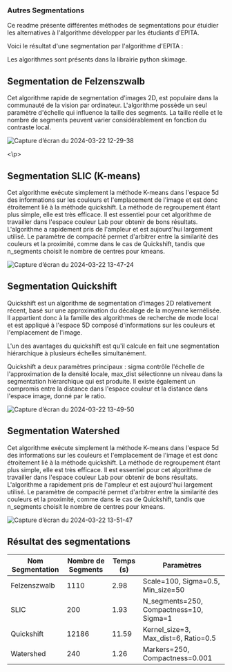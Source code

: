 ### Autres Segmentations

Ce readme présente différentes méthodes de segmentations pour étuidier les alternatives à l'algorithme développer par les étudiants d'EPITA.

Voici le résultat d'une segmentation par l'algorithme d'EPITA : 

Les algorithmes sont présents dans la librairie python skimage.

## Segmentation de Felzenszwalb

Cet algorithme rapide de segmentation d'images 2D, est populaire dans la communauté de la vision par ordinateur. L'algorithme possède un seul paramètre d'échelle qui influence la taille des segments. La taille réelle et le nombre de segments peuvent varier considérablement en fonction du contraste local.

<p align="center">

![Capture d’écran du 2024-03-22 12-29-38](https://github.com/ToffoluttiVittorio/Projet_labellisation_IA/assets/61098254/99774f6b-1a8c-4807-8c3b-88ca680c5c99)

<\p>
  
## Segmentation SLIC (K-means)

Cet algorithme exécute simplement la méthode K-means dans l'espace 5d des informations sur les couleurs et l'emplacement de l'image et est donc étroitement lié à la méthode quickshift. La méthode de regroupement étant plus simple, elle est très efficace. Il est essentiel pour cet algorithme de travailler dans l'espace couleur Lab pour obtenir de bons résultats. L'algorithme a rapidement pris de l'ampleur et est aujourd'hui largement utilisé. Le paramètre de compacité permet d'arbitrer entre la similarité des couleurs et la proximité, comme dans le cas de Quickshift, tandis que n_segments choisit le nombre de centres pour kmeans.

![Capture d’écran du 2024-03-22 13-47-24](https://github.com/ToffoluttiVittorio/Projet_labellisation_IA/assets/61098254/1b6a6500-1c69-4ef6-a4b9-7054c28825b9)


## Segmentation Quickshift 

Quickshift est un algorithme de segmentation d'images 2D relativement récent, basé sur une approximation du décalage de la moyenne kernélisée. Il appartient donc à la famille des algorithmes de recherche de mode local et est appliqué à l'espace 5D composé d'informations sur les couleurs et l'emplacement de l'image.

L'un des avantages du quickshift est qu'il calcule en fait une segmentation hiérarchique à plusieurs échelles simultanément.

Quickshift a deux paramètres principaux : sigma contrôle l'échelle de l'approximation de la densité locale, max_dist sélectionne un niveau dans la segmentation hiérarchique qui est produite. Il existe également un compromis entre la distance dans l'espace couleur et la distance dans l'espace image, donné par le ratio.

![Capture d’écran du 2024-03-22 13-49-50](https://github.com/ToffoluttiVittorio/Projet_labellisation_IA/assets/61098254/67f13bd0-c6a0-474c-b77a-b338993aadcd)


## Segmentation Watershed

Cet algorithme exécute simplement la méthode K-means dans l'espace 5d des informations sur les couleurs et l'emplacement de l'image et est donc étroitement lié à la méthode quickshift. La méthode de regroupement étant plus simple, elle est très efficace. Il est essentiel pour cet algorithme de travailler dans l'espace couleur Lab pour obtenir de bons résultats. L'algorithme a rapidement pris de l'ampleur et est aujourd'hui largement utilisé. Le paramètre de compacité permet d'arbitrer entre la similarité des couleurs et la proximité, comme dans le cas de Quickshift, tandis que n_segments choisit le nombre de centres pour kmeans.


![Capture d’écran du 2024-03-22 13-51-47](https://github.com/ToffoluttiVittorio/Projet_labellisation_IA/assets/61098254/e98fca9e-1404-4832-a999-85b48ee7e2a7)

## Résultat des segmentations

| Nom Segmentation | Nombre de Segments | Temps (s) | Paramètres |
|------------------|---------------------|------------|------------|
| Felzenszwalb     | 1110                | 2.98       | Scale=100, Sigma=0.5, Min_size=50 |
| SLIC             | 200                 | 1.93       | N_segments=250, Compactness=10, Sigma=1 |
| Quickshift       | 12186               | 11.59      | Kernel_size=3, Max_dist=6, Ratio=0.5 |
| Watershed        | 240                 | 1.26       | Markers=250, Compactness=0.001 |

